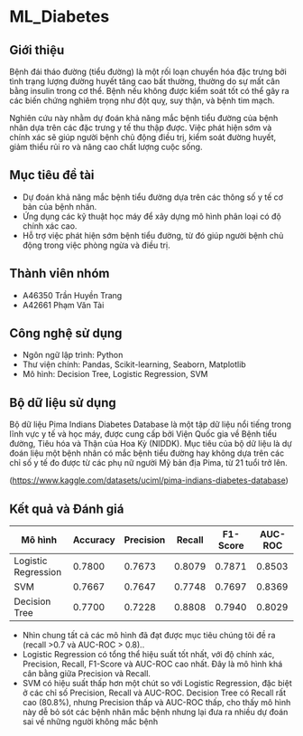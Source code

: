 # ML_Diabetes
## Giới thiệu
Bệnh đái tháo đường (tiểu đường) là một rối loạn chuyển hóa đặc trưng bởi tình trạng lượng đường huyết tăng cao bất thường, thường do sự mất cân bằng insulin trong cơ thể. Bệnh nếu không được kiểm soát tốt có thể gây ra các biến chứng nghiêm trọng như đột quỵ, suy thận, và bệnh tim mạch.

Nghiên cứu này nhằm dự đoán khả năng mắc bệnh tiểu đường của bệnh nhân dựa trên các đặc trưng y tế thu thập được. Việc phát hiện sớm và chính xác sẽ giúp người bệnh chủ động điều trị, kiểm soát đường huyết, giảm thiểu rủi ro và nâng cao chất lượng cuộc sống.

## Mục tiêu đề tài
* Dự đoán khả năng mắc bệnh tiểu đường dựa trên các thông số y tế cơ bản của bệnh nhân.
* Ứng dụng các kỹ thuật học máy để xây dựng mô hình phân loại có độ chính xác cao.
* Hỗ trợ việc phát hiện sớm bệnh tiểu đường, từ đó giúp người bệnh chủ động trong việc phòng ngừa và điều trị.

## Thành viên nhóm 
* A46350 Trần Huyền Trang
* A42661 Phạm Văn Tài

## Công nghệ sử dụng
* Ngôn ngữ lập trình: Python
* Thư viện chính: Pandas, Scikit-learning, Seaborn, Matplotlib
* Mô hình: Decision Tree, Logistic Regression, SVM

## Bộ dữ liệu sử dụng
Bộ dữ liệu Pima Indians Diabetes Database là một tập dữ liệu nổi tiếng trong lĩnh vực y tế và học máy, được cung cấp bởi Viện Quốc gia về Bệnh tiểu đường, Tiêu hóa và Thận của Hoa Kỳ (NIDDK). Mục tiêu của bộ dữ liệu là dự đoán liệu một bệnh nhân có mắc bệnh tiểu đường hay không dựa trên các chỉ số y tế đo được từ các phụ nữ người Mỹ bản địa Pima, từ 21 tuổi trở lên.

(https://www.kaggle.com/datasets/uciml/pima-indians-diabetes-database)

## Kết quả và Đánh giá

| Mô hình                | Accuracy | Precision | Recall  | F1-Score | AUC-ROC | 
|------------------------|----------|-----------|---------|----------|---------|
| Logistic Regression    | 0.7800   | 0.7673    | 0.8079  | 0.7871   | 0.8503  | 
| SVM                    | 0.7667   | 0.7647    | 0.7748  | 0.7697   | 0.8369  | 
| Decision Tree          | 0.7700   | 0.7228    | 0.8808  | 0.7940   | 0.8029  | 

* Nhìn chung tất cả các mô hình
đã đạt được mục tiêu chúng tôi đề ra (recall >0.7 và
AUC-ROC > 0.8)..
* Logistic Regression có tổng thể hiệu suất tốt nhất, với độ chính xác, Precision, Recall, F1-Score và AUC-ROC cao nhất. Đây là mô hình khá cân bằng giữa Precision và Recall.
* SVM có hiệu suất thấp hơn một chút so với Logistic Regression, đặc biệt ở các chỉ số Precision,
Recall và AUC-ROC. Decision Tree có Recall rất cao
(80.8%), nhưng Precision thấp và AUC-ROC thấp, cho thấy
mô hình này dễ bỏ sót các bệnh nhân mắc bệnh nhưng lại
đưa ra nhiều dự đoán sai về những người không mắc bệnh
